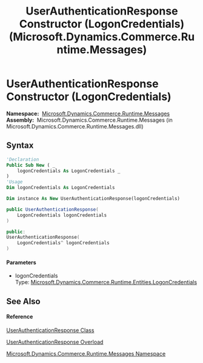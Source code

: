 ﻿---
title: UserAuthenticationResponse Constructor (LogonCredentials) (Microsoft.Dynamics.Commerce.Runtime.Messages)
TOCTitle: UserAuthenticationResponse Constructor (LogonCredentials)
ms:assetid: M:Microsoft.Dynamics.Commerce.Runtime.Messages.UserAuthenticationResponse.#ctor(Microsoft.Dynamics.Commerce.Runtime.Entities.LogonCredentials)
ms:mtpsurl: https://technet.microsoft.com/en-us/library/microsoft.dynamics.commerce.runtime.messages.userauthenticationresponse.userauthenticationresponse(v=AX.60)
ms:contentKeyID: 65319707
ms.date: 05/18/2015
mtps_version: v=AX.60
dev_langs:
- vb
- csharp
- c++
---

# UserAuthenticationResponse Constructor (LogonCredentials)

**Namespace:**  [Microsoft.Dynamics.Commerce.Runtime.Messages](microsoft-dynamics-commerce-runtime-messages-namespace.md)  
**Assembly:**  Microsoft.Dynamics.Commerce.Runtime.Messages (in Microsoft.Dynamics.Commerce.Runtime.Messages.dll)

## Syntax

``` vb
'Declaration
Public Sub New ( _
    logonCredentials As LogonCredentials _
)
'Usage
Dim logonCredentials As LogonCredentials

Dim instance As New UserAuthenticationResponse(logonCredentials)
```

``` csharp
public UserAuthenticationResponse(
    LogonCredentials logonCredentials
)
```

``` c++
public:
UserAuthenticationResponse(
    LogonCredentials^ logonCredentials
)
```

#### Parameters

  - logonCredentials  
    Type: [Microsoft.Dynamics.Commerce.Runtime.Entities.LogonCredentials](logoncredentials-class-microsoft-dynamics-commerce-runtime-entities.md)  

## See Also

#### Reference

[UserAuthenticationResponse Class](userauthenticationresponse-class-microsoft-dynamics-commerce-runtime-messages.md)

[UserAuthenticationResponse Overload](userauthenticationresponse-constructor-microsoft-dynamics-commerce-runtime-messages.md)

[Microsoft.Dynamics.Commerce.Runtime.Messages Namespace](microsoft-dynamics-commerce-runtime-messages-namespace.md)

